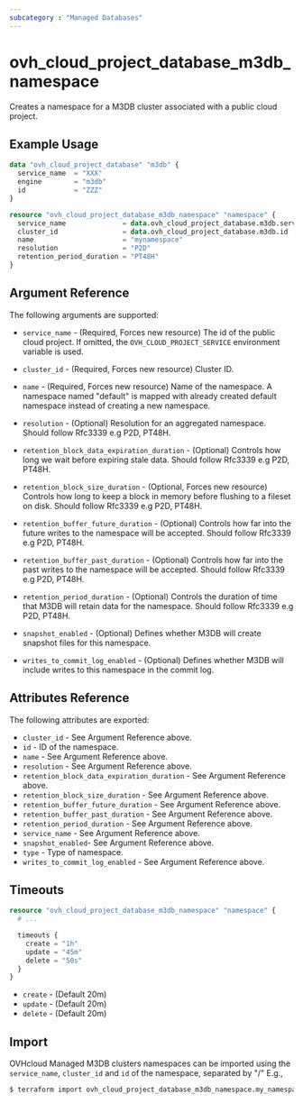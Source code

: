 ```yaml
---
subcategory : "Managed Databases"
---
```


# ovh_cloud_project_database_m3db_namespace

Creates a namespace for a M3DB cluster associated with a public cloud project.

## Example Usage

```terraform
data "ovh_cloud_project_database" "m3db" {
  service_name  = "XXX"
  engine        = "m3db"
  id            = "ZZZ"
}

resource "ovh_cloud_project_database_m3db_namespace" "namespace" {
  service_name              = data.ovh_cloud_project_database.m3db.service_name
  cluster_id                = data.ovh_cloud_project_database.m3db.id
  name                      = "mynamespace"
  resolution                = "P2D"
  retention_period_duration = "PT48H"
}
```

## Argument Reference

The following arguments are supported:

* `service_name` - (Required, Forces new resource) The id of the public cloud project. If omitted, the `OVH_CLOUD_PROJECT_SERVICE` environment variable is used.

* `cluster_id` - (Required, Forces new resource) Cluster ID.

* `name` - (Required, Forces new resource) Name of the namespace. A namespace named "default" is mapped with already created default namespace instead of creating a new namespace.

* `resolution` - (Optional) Resolution for an aggregated namespace. Should follow Rfc3339 e.g P2D, PT48H.

* `retention_block_data_expiration_duration` - (Optional) Controls how long we wait before expiring stale data. Should follow Rfc3339 e.g P2D, PT48H.

* `retention_block_size_duration` - (Optional, Forces new resource) Controls how long to keep a block in memory before flushing to a fileset on disk. Should follow Rfc3339 e.g P2D, PT48H.

* `retention_buffer_future_duration` - (Optional) Controls how far into the future writes to the namespace will be accepted. Should follow Rfc3339 e.g P2D, PT48H.

* `retention_buffer_past_duration` - (Optional) Controls how far into the past writes to the namespace will be accepted. Should follow Rfc3339 e.g P2D, PT48H.

* `retention_period_duration` - (Optional) Controls the duration of time that M3DB will retain data for the namespace. Should follow Rfc3339 e.g P2D, PT48H.

* `snapshot_enabled` - (Optional) Defines whether M3DB will create snapshot files for this namespace.

* `writes_to_commit_log_enabled` - (Optional) Defines whether M3DB will include writes to this namespace in the commit log.

## Attributes Reference

The following attributes are exported:

* `cluster_id` - See Argument Reference above.
* `id` - ID of the namespace.
* `name` - See Argument Reference above.
* `resolution` - See Argument Reference above.
* `retention_block_data_expiration_duration` - See Argument Reference above.
* `retention_block_size_duration` - See Argument Reference above.
* `retention_buffer_future_duration` - See Argument Reference above.
* `retention_buffer_past_duration` - See Argument Reference above.
* `retention_period_duration` - See Argument Reference above.
* `service_name` - See Argument Reference above.
* `snapshot_enabled`- See Argument Reference above.
* `type` - Type of namespace.
* `writes_to_commit_log_enabled` - See Argument Reference above.

## Timeouts

```terraform
resource "ovh_cloud_project_database_m3db_namespace" "namespace" {
  # ...

  timeouts {
    create = "1h"
    update = "45m"
    delete = "50s"
  }
}
```
* `create` - (Default 20m)
* `update` - (Default 20m)
* `delete` - (Default 20m)

## Import

OVHcloud Managed M3DB clusters namespaces can be imported using the `service_name`, `cluster_id` and `id` of the namespace, separated by "/" E.g.,

```bash
$ terraform import ovh_cloud_project_database_m3db_namespace.my_namespace service_name/cluster_id/id
```

